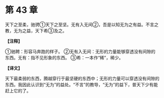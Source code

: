 # 第 43 章

天下之至柔，驰骋①天下之至坚。无有入无间②，吾是以知无为之有益。不言之教，无为之益，天下希③及之。

**【注释】**

①驰聘：形容马奔跑的样子。
②无有入无间：无形的力量能够穿透没有间隙的东西。无有：指不见形象的东西。
③希：一本作“稀”，稀少。

**【译文】**

天下最柔弱的东西，腾越穿行于最坚硬的东西中；无形的力量可以穿透没有间隙的东西。我因此认识到“无为”的益处。“不言”的教导，“无为”的益下，普天下少有能赶上它的了。
